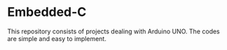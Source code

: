 # Embedded-C
This repository consists of projects dealing with Arduino UNO. The codes are simple and easy to implement.
